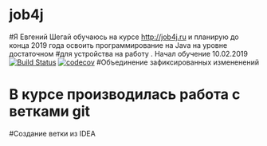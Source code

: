 ﻿# job4j
#Я Евгений Шегай обучаюсь на курсе http://job4j.ru и планирую  до конца 2019 года освоить программирование на Java  на уровне достаточном 
#для устройства на работу . Начал обучение 10.02.2019
[![Build Status](https://travis-ci.org/evgenshegai/job4j.svg?branch=master)](https://travis-ci.org/evgenshegai/job4j)
[![codecov](https://codecov.io/gh/evgenshegai/job4j/branch/master/graph/badge.svg)](https://codecov.io/gh/evgenshegai/job4j)
#Объединение зафиксированных измененений
# В курсе производилась работа с ветками git
#Создание ветки из IDEA